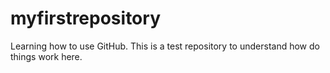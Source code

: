 # myfirstrepository
Learning how to use GitHub.
This is a test repository to understand how do things work here.

